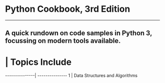 # Python Cookbook, 3rd Edition
---
A quick rundown on code samples in Python 3, focussing on modern tools available.
---
# |  Topics Include
---------------| ---------------
1 | Data Structures and Algorithms
